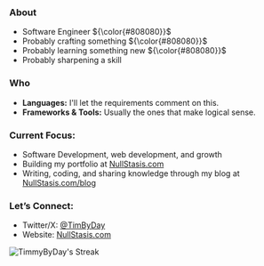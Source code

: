 
### About
- Software Engineer ${\color{#808080}}$
- Probably crafting something ${\color{#808080}}$
- Probably learning something new ${\color{#808080}}$
- Probably sharpening a skill


### Who

- **Languages:** I'll let the requirements comment on this.
- **Frameworks & Tools:** Usually the ones that make logical sense.


### Current Focus:

- Software Development, web development, and growth
- Building my portfolio at [NullStasis.com](https://nullstasis.com)
- Writing, coding, and sharing knowledge through my blog at [NullStasis.com/blog](https://nullstasis.com/blog)

### Let’s Connect:

- Twitter/X: [@TimByDay](https://twitter.com/TimByDay)
- Website: [NullStasis.com](https://nullstasis.com)

![TimmyByDay's Streak](https://github-readme-streak-stats.herokuapp.com/?user=TimmyByDay&theme=merko&hide_border=true)
